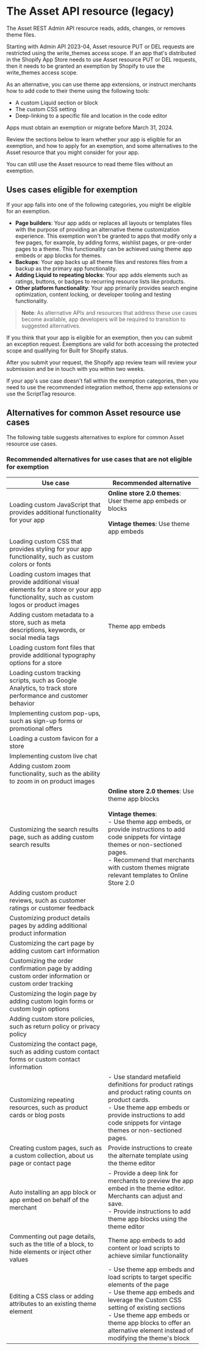 # The Asset API resource (legacy)

The Asset REST Admin API resource reads, adds, changes, or removes theme files.

Starting with Admin API 2023-04, Asset resource PUT or DEL requests are restricted using the write_themes access scope. If an app that's distributed in the Shopify App Store needs to use Asset resource PUT or DEL requests, then it needs to be granted an exemption by Shopify to use the write_themes access scope.

As an alternative, you can use theme app extensions, or instruct merchants how to add code to their theme using the following tools:

- A custom Liquid section or block
- The custom CSS setting
- Deep-linking to a specific file and location in the code editor

Apps must obtain an exemption or migrate before March 31, 2024.

Review the sections below to learn whether your app is eligible for an exemption, and how to apply for an exemption, and some alternatives to the Asset resource that you might consider for your app.

You can still use the Asset resource to read theme files without an exemption.

## Uses cases eligible for exemption

If your app falls into one of the following categories, you might be eligible for an exemption.

- **Page builders**: Your app adds or replaces all layouts or templates files with the purpose of providing an alternative theme customization experience. This exemption won't be granted to apps that modify only a few pages, for example, by adding forms, wishlist pages, or pre-order pages to a theme. This functionality can be achieved using theme app embeds or app blocks for themes.
- **Backups**: Your app backs up all theme files and restores files from a backup as the primary app functionality.
- **Adding Liquid to repeating blocks**: Your app adds elements such as ratings, buttons, or badges to recurring resource lists like products.
- **Other platform functionality**: Your app primarily provides search engine optimization, content locking, or developer tooling and testing functionality.

> **Note**: As alternative APIs and resources that address these use cases become available, app developers will be required to transition to suggested alternatives.

If you think that your app is eligible for an exemption, then you can submit an exception request. Exemptions are valid for both accessing the protected scope and qualifying for Built for Shopify status.

After you submit your request, the Shopify app review team will review your submission and be in touch with you within two weeks.

If your app's use case doesn't fall within the exemption categories, then you need to use the recommended integration method, theme app extensions or use the ScriptTag resource.

## Alternatives for common Asset resource use cases

The following table suggests alternatives to explore for common Asset resource use cases.

### Recommended alternatives for use cases that are not eligible for exemption

| Use case | Recommended alternative |
|----------|------------------------|
| Loading custom JavaScript that provides additional functionality for your app | **Online store 2.0 themes**: User theme app embeds or blocks<br><br>**Vintage themes**: Use theme app embeds |
| Loading custom CSS that provides styling for your app functionality, such as custom colors or fonts | |
| Loading custom images that provide additional visual elements for a store or your app functionality, such as custom logos or product images | |
| Adding custom metadata to a store, such as meta descriptions, keywords, or social media tags | Theme app embeds |
| Loading custom font files that provide additional typography options for a store | |
| Loading custom tracking scripts, such as Google Analytics, to track store performance and customer behavior | |
| Implementing custom pop-ups, such as sign-up forms or promotional offers | |
| Loading a custom favicon for a store | |
| Implementing custom live chat | |
| Adding custom zoom functionality, such as the ability to zoom in on product images | |
| Customizing the search results page, such as adding custom search results | **Online store 2.0 themes**: Use theme app blocks<br><br>**Vintage themes**:<br>- Use theme app embeds, or provide instructions to add code snippets for vintage themes or non-sectioned pages.<br>- Recommend that merchants with custom themes migrate relevant templates to Online Store 2.0 |
| Adding custom product reviews, such as customer ratings or customer feedback | |
| Customizing product details pages by adding additional product information | |
| Customizing the cart page by adding custom cart information | |
| Customizing the order confirmation page by adding custom order information or custom order tracking | |
| Customizing the login page by adding custom login forms or custom login options | |
| Adding custom store policies, such as return policy or privacy policy | |
| Customizing the contact page, such as adding custom contact forms or custom contact information | |
| Customizing repeating resources, such as product cards or blog posts | - Use standard metafield definitions for product ratings and product rating counts on product cards.<br>- Use theme app embeds or provide instructions to add code snippets for vintage themes or non-sectioned pages. |
| Creating custom pages, such as a custom collection, about us page or contact page | Provide instructions to create the alternate template using the theme editor |
| Auto installing an app block or app embed on behalf of the merchant | - Provide a deep link for merchants to preview the app embed in the theme editor. Merchants can adjust and save.<br>- Provide instructions to add theme app blocks using the theme editor |
| Commenting out page details, such as the title of a block, to hide elements or inject other values | Theme app embeds to add content or load scripts to achieve similar functionality |
| Editing a CSS class or adding attributes to an existing theme element | - Use theme app embeds and load scripts to target specific elements of the page<br>- Use theme app embeds and leverage the Custom CSS setting of existing sections<br>- Use theme app embeds or theme app blocks to offer an alternative element instead of modifying the theme's block |
